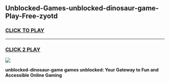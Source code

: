 
## Unblocked-Games-unblocked-dinosaur-game-Play-Free-zyotd
<h3>
<a href="https://premium76.site?title=unblocked-dinosaur-game&ref=18A">CLICK TO PLAY</a></h3>
<hr>

<h3>
<a href="https://premium76.site?title=unblocked-dinosaur-game&ref=18A">CLICK 2 PLAY</a>
  
</h3>

<a href="https://premium76.site?title=unblocked-dinosaur-game&ref=18A"><img src="https://clearcache.store/games.png"></a>


**unblocked-dinosaur-game games unblocked: Your Gateway to Fun and Accessible Online Gaming**
